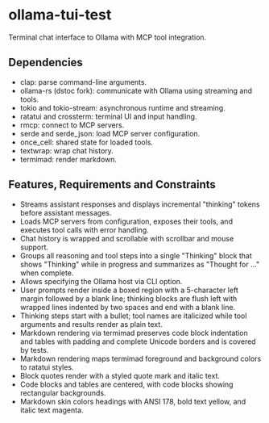 # ollama-tui-test
Terminal chat interface to Ollama with MCP tool integration.

## Dependencies
- clap: parse command-line arguments.
- ollama-rs (dstoc fork): communicate with Ollama using streaming and tools.
- tokio and tokio-stream: asynchronous runtime and streaming.
- ratatui and crossterm: terminal UI and input handling.
- rmcp: connect to MCP servers.
- serde and serde_json: load MCP server configuration.
- once_cell: shared state for loaded tools.
- textwrap: wrap chat history.
- termimad: render markdown.

## Features, Requirements and Constraints
- Streams assistant responses and displays incremental "thinking" tokens before assistant messages.
- Loads MCP servers from configuration, exposes their tools, and executes tool calls with error handling.
- Chat history is wrapped and scrollable with scrollbar and mouse support.
- Groups all reasoning and tool steps into a single "Thinking" block that shows "Thinking" while in progress and summarizes as "Thought for …" when complete.
- Allows specifying the Ollama host via CLI option.
- User prompts render inside a boxed region with a 5-character left margin followed by a blank line; thinking blocks are flush left with wrapped lines indented by two spaces and end with a blank line.
- Thinking steps start with a bullet; tool names are italicized while tool arguments and results render as plain text.
- Markdown rendering via termimad preserves code block indentation and tables with padding and complete Unicode borders and is covered by tests.
- Markdown rendering maps termimad foreground and background colors to ratatui styles.
- Block quotes render with a styled quote mark and italic text.
- Code blocks and tables are centered, with code blocks showing rectangular backgrounds.
- Markdown skin colors headings with ANSI 178, bold text yellow, and italic text magenta.
